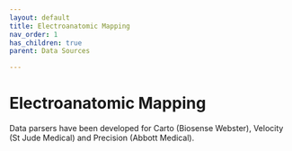 ```yaml
---
layout: default
title: Electroanatomic Mapping
nav_order: 1
has_children: true
parent: Data Sources

---
```


# Electroanatomic Mapping

Data parsers have been developed for Carto (Biosense Webster), Velocity (St Jude Medical) and Precision (Abbott Medical).
